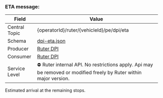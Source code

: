 ### ETA message:
| Field         | Value                                                                                                             |
|---------------|-------------------------------------------------------------------------------------------------------------------|
| Central Topic | {operatorId}/ruter/{vehicleId}/pe/dpi/eta                                                                         |
| Schema        | [ dpi-eta.json ](json-schemas/dpi-eta.json)                                                                       |
| Producer      | [Ruter DPI](https://github.com/orgs/RuterNo/teams/dpi-team)                                                       |
| Consumer      | [Ruter DPI](https://github.com/orgs/RuterNo/teams/dpi-team)                                                       |
| Service Level | ⛔ Ruter internal API. No restrictions apply. Api may be removed or modified freely by Ruter within major version. | 

Estimated arrival at the remaining stops.